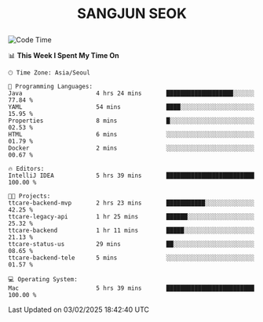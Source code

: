 <h1>
 <p align="center">
   SANGJUN SEOK
 </p>
</h1>

<!--START_SECTION:waka-->
![Code Time](http://img.shields.io/badge/Code%20Time-4%2C069%20hrs%204%20mins-blue)

📊 **This Week I Spent My Time On** 

```text
🕑︎ Time Zone: Asia/Seoul

💬 Programming Languages: 
Java                     4 hrs 24 mins       ███████████████████░░░░░░   77.84 % 
YAML                     54 mins             ████░░░░░░░░░░░░░░░░░░░░░   15.95 % 
Properties               8 mins              █░░░░░░░░░░░░░░░░░░░░░░░░   02.53 % 
HTML                     6 mins              ░░░░░░░░░░░░░░░░░░░░░░░░░   01.79 % 
Docker                   2 mins              ░░░░░░░░░░░░░░░░░░░░░░░░░   00.67 % 

🔥 Editors: 
IntelliJ IDEA            5 hrs 39 mins       █████████████████████████   100.00 % 

🐱‍💻 Projects: 
ttcare-backend-mvp       2 hrs 23 mins       ███████████░░░░░░░░░░░░░░   42.25 % 
ttcare-legacy-api        1 hr 25 mins        ██████░░░░░░░░░░░░░░░░░░░   25.32 % 
ttcare-backend           1 hr 11 mins        █████░░░░░░░░░░░░░░░░░░░░   21.13 % 
ttcare-status-us         29 mins             ██░░░░░░░░░░░░░░░░░░░░░░░   08.65 % 
ttcare-backend-tele      5 mins              ░░░░░░░░░░░░░░░░░░░░░░░░░   01.57 % 

💻 Operating System: 
Mac                      5 hrs 39 mins       █████████████████████████   100.00 % 
```


 Last Updated on 03/02/2025 18:42:40 UTC
<!--END_SECTION:waka-->
